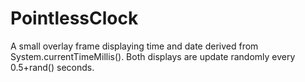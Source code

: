# PointlessClock
A small overlay frame displaying time and date derived from System.currentTimeMillis(). Both displays are update randomly every 0.5+rand() seconds.
